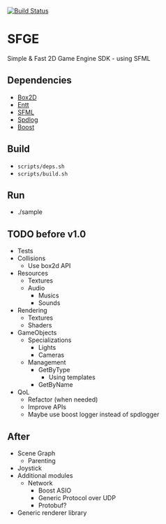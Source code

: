 [![Build Status](https://travis-ci.com/stephgalibert/sfge.svg?token=4xRtKLGfqqmAj18wsve3&branch=main)](https://travis-ci.com/stephgalibert/sfge)

# SFGE

Simple & Fast 2D Game Engine SDK - using SFML

## Dependencies

* [Box2D](https://github.com/erincatto/box2d/tree/v2.4.1)   
* [Entt](https://github.com/skypjack/entt/tree/v3.6.0)
* [SFML](https://github.com/SFML/SFML/tree/2.5.1)
* [Spdlog](https://github.com/gabime/spdlog/tree/v1.8.2)
* [Boost](https://www.boost.org/users/history/version_1_71_0.html)
  
## Build

* `scripts/deps.sh`
* `scripts/build.sh`

## Run

* ./sample

## TODO before v1.0

* Tests
* Collisions
  * Use box2d API
* Resources
  * Textures
  * Audio
    * Musics
    * Sounds
* Rendering
  * Textures
  * Shaders
* GameObjects
  * Specializations
    * Lights
    * Cameras
  * Management
    * GetByType
      * Using templates
    * GetByName
* QoL
  * Refactor (when needed)
  * Improve APIs
  * Maybe use boost logger instead of spdlogger
  
## After

* Scene Graph
  * Parenting
* Joystick
* Additional modules
  * Network
    * Boost ASIO
    * Generic Protocol over UDP
    * Protobuf?
* Generic renderer library